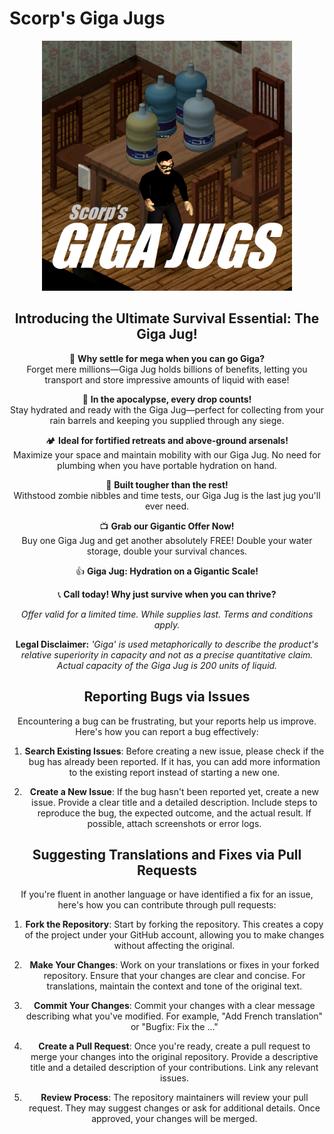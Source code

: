 # Scorp's Giga Jugs

<div align="center">
    <img src="poster.png" alt="Giga Jug Advertisement" width="400" height="400">
<div\>

## Introducing the Ultimate Survival Essential: The Giga Jug!

🌊 **Why settle for mega when you can go Giga?**  
Forget mere millions—Giga Jug holds billions of benefits, letting you transport and store impressive amounts of liquid with ease!

🧟 **In the apocalypse, every drop counts!**  
Stay hydrated and ready with the Giga Jug—perfect for collecting from your rain barrels and keeping you supplied through any siege.

🏕️ **Ideal for fortified retreats and above-ground arsenals!**  
Maximize your space and maintain mobility with our Giga Jug. No need for plumbing when you have portable hydration on hand.

💪 **Built tougher than the rest!**  
Withstood zombie nibbles and time tests, our Giga Jug is the last jug you'll ever need.

📺 **Grab our Gigantic Offer Now!**  
Buy one Giga Jug and get another absolutely FREE! Double your water storage, double your survival chances.

👍 **Giga Jug: Hydration on a Gigantic Scale!**

📞 **Call today! Why just survive when you can thrive?**

*Offer valid for a limited time. While supplies last. Terms and conditions apply.*

**Legal Disclaimer:** *'Giga' is used metaphorically to describe the product's relative superiority in capacity and not as a precise quantitative claim. Actual capacity of the Giga Jug is 200 units of liquid.*

## Reporting Bugs via Issues

Encountering a bug can be frustrating, but your reports help us improve. Here's how you can report a bug effectively:

1. **Search Existing Issues**: Before creating a new issue, please check if the bug has already been reported. If it has, you can add more information to the existing report instead of starting a new one.

2. **Create a New Issue**: If the bug hasn't been reported yet, create a new issue. Provide a clear title and a detailed description. Include steps to reproduce the bug, the expected outcome, and the actual result. If possible, attach screenshots or error logs.

## Suggesting Translations and Fixes via Pull Requests

If you're fluent in another language or have identified a fix for an issue, here's how you can contribute through pull requests:

1. **Fork the Repository**: Start by forking the repository. This creates a copy of the project under your GitHub account, allowing you to make changes without affecting the original.

2. **Make Your Changes**: Work on your translations or fixes in your forked repository. Ensure that your changes are clear and concise. For translations, maintain the context and tone of the original text.

3. **Commit Your Changes**: Commit your changes with a clear message describing what you've modified. For example, "Add French translation" or "Bugfix: Fix the ..."

4. **Create a Pull Request**: Once you're ready, create a pull request to merge your changes into the original repository. Provide a descriptive title and a detailed description of your contributions. Link any relevant issues.

5. **Review Process**: The repository maintainers will review your pull request. They may suggest changes or ask for additional details. Once approved, your changes will be merged.
